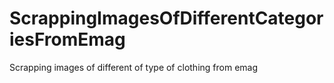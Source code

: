 # ScrappingImagesOfDifferentCategoriesFromEmag
Scrapping images of different of type of clothing from emag
